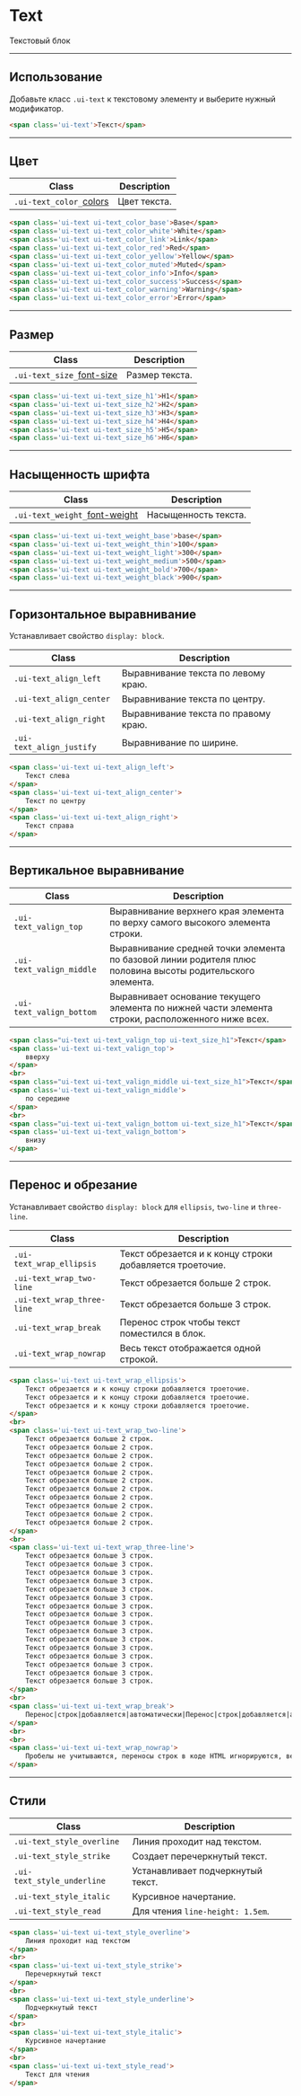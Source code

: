 [colors]: base/colors.md
[text]: base/text.md


# Text

Текстовый блок

---

## Использование

Добавьте класс `.ui-text` к текстовому элементу и выберите нужный модификатор.

``` html
<span class='ui-text'>Текст</span>
```

---

## Цвет

|         Class         |         Description         |
|-----------------------|-----------------------------|
|  `.ui-text_color_`[colors]  | Цвет текста.  |

``` html
<span class='ui-text ui-text_color_base'>Base</span>
<span class='ui-text ui-text_color_white'>White</span>
<span class='ui-text ui-text_color_link'>Link</span>
<span class='ui-text ui-text_color_red'>Red</span>
<span class='ui-text ui-text_color_yellow'>Yellow</span>
<span class='ui-text ui-text_color_muted'>Muted</span>
<span class='ui-text ui-text_color_info'>Info</span>
<span class='ui-text ui-text_color_success'>Success</span>
<span class='ui-text ui-text_color_warning'>Warning</span>
<span class='ui-text ui-text_color_error'>Error</span>
```

---

## Размер

|         Class         |         Description         |
|-----------------------|-----------------------------|
|  `.ui-text_size_`[font-size][text]  | Размер текста.  |

``` html
<span class='ui-text ui-text_size_h1'>H1</span>
<span class='ui-text ui-text_size_h2'>H2</span>
<span class='ui-text ui-text_size_h3'>H3</span>
<span class='ui-text ui-text_size_h4'>H4</span>
<span class='ui-text ui-text_size_h5'>H5</span>
<span class='ui-text ui-text_size_h6'>H6</span>
```

---

## Насыщенность шрифта

|        Class       |    Description   |
|--------------------|------------------|
|  `.ui-text_weight_`[font-weight][text]  | Насыщенность текста.  |


``` html
<span class='ui-text ui-text_weight_base'>base</span>
<span class='ui-text ui-text_weight_thin'>100</span>
<span class='ui-text ui-text_weight_light'>300</span>
<span class='ui-text ui-text_weight_medium'>500</span>
<span class='ui-text ui-text_weight_bold'>700</span>
<span class='ui-text ui-text_weight_black'>900</span>
```

---

## Горизонтальное выравнивание

Устанавливает свойство `display: block`.

|           Class          |             Description              |
|--------------------------|--------------------------------------|
| `.ui-text_align_left`    | Выравнивание текста по левому краю.  |
| `.ui-text_align_center`  | Выравнивание текста по центру.       |
| `.ui-text_align_right`   | Выравнивание текста по правому краю. |
| `.ui-text_align_justify` | Выравнивание по ширине.              |

``` html
<span class='ui-text ui-text_align_left'>
    Текст слева
</span>
<span class='ui-text ui-text_align_center'>
    Текст по центру
</span>
<span class='ui-text ui-text_align_right'>
    Текст справа
</span>
```

---

## Вертикальное выравнивание

|            Class           |             Description              |
|----------------------------|--------------------------------------|
| `.ui-text_valign_top`      | Выравнивание верхнего края элемента по верху самого высокого элемента строки. |
| `.ui-text_valign_middle`   | Выравнивание средней точки элемента по базовой линии родителя плюс половина высоты родительского элемента. |
| `.ui-text_valign_bottom`   | Выравнивает основание текущего элемента по нижней части элемента строки, расположенного ниже всех. |

``` html
<span class="ui-text ui-text_valign_top ui-text_size_h1">Текст</span>
<span class='ui-text ui-text_valign_top'>
    вверху
</span>
<br>
<span class="ui-text ui-text_valign_middle ui-text_size_h1">Текст</span>
<span class='ui-text ui-text_valign_middle'>
    по середине
</span>
<br>
<span class="ui-text ui-text_valign_bottom ui-text_size_h1">Текст</span>
<span class='ui-text ui-text_valign_bottom'>
    внизу
</span>
```

---

## Перенос и обрезание

Устанавливает свойство `display: block` для `ellipsis`, `two-line` и `three-line`.

|            Class           |                        Description                       |
|----------------------------|----------------------------------------------------------|
| `.ui-text_wrap_ellipsis`   | Текст обрезается и к концу строки добавляется троеточие. |
| `.ui-text_wrap_two-line`   | Текст обрезается больше 2 строк.                             |
| `.ui-text_wrap_three-line` | Текст обрезается больше 3 строк.                             |
| `.ui-text_wrap_break`      | Перенос строк чтобы текст поместился в блок.             |
| `.ui-text_wrap_nowrap`     | Весь текст отображается одной строкой.                   |

``` html
<span class='ui-text ui-text_wrap_ellipsis'>
    Текст обрезается и к концу строки добавляется троеточие.
    Текст обрезается и к концу строки добавляется троеточие.
    Текст обрезается и к концу строки добавляется троеточие.
</span>
<br>
<span class='ui-text ui-text_wrap_two-line'>
    Текст обрезается больше 2 строк.
    Текст обрезается больше 2 строк.
    Текст обрезается больше 2 строк.
    Текст обрезается больше 2 строк.
    Текст обрезается больше 2 строк.
    Текст обрезается больше 2 строк.
    Текст обрезается больше 2 строк.
    Текст обрезается больше 2 строк.
    Текст обрезается больше 2 строк.
    Текст обрезается больше 2 строк.
    Текст обрезается больше 2 строк.
</span>
<br>
<span class='ui-text ui-text_wrap_three-line'>
    Текст обрезается больше 3 строк.
    Текст обрезается больше 3 строк.
    Текст обрезается больше 3 строк.
    Текст обрезается больше 3 строк.
    Текст обрезается больше 3 строк.
    Текст обрезается больше 3 строк.
    Текст обрезается больше 3 строк.
    Текст обрезается больше 3 строк.
    Текст обрезается больше 3 строк.
    Текст обрезается больше 3 строк.
    Текст обрезается больше 3 строк.
    Текст обрезается больше 3 строк.
    Текст обрезается больше 3 строк.
    Текст обрезается больше 3 строк.
    Текст обрезается больше 3 строк.
    Текст обрезается больше 3 строк.
</span>
<br>
<span class='ui-text ui-text_wrap_break'>
    Перенос|строк|добавляется|автоматически|Перенос|строк|добавляется|автоматически|Перенос|строк|добавляется|автоматически|Перенос|строк|добавляется|автоматически|Перенос|строк|добавляется|автоматически|Перенос|строк|добавляется|автоматически.
</span>
<br>
<br>
<span class='ui-text ui-text_wrap_nowrap'>
    Пробелы не учитываются, переносы строк в коде HTML игнорируются, весь текст отображается одной строкой; вместе с тем, добавление тега &lt;br&gt; <br> переносит текст на новую строку.
</span>
```

---

## Стили

|            Class           |             Description              |
|----------------------------|--------------------------------------|
| `.ui-text_style_overline`  | Линия проходит над текстом.          |
| `.ui-text_style_strike`    | Создает перечеркнутый текст.         |
| `.ui-text_style_underline` | Устанавливает подчеркнутый текст.    |
| `.ui-text_style_italic`    | Курсивное начертание.                |
| `.ui-text_style_read`      | Для чтения `line-height: 1.5em`.     |

``` html
<span class='ui-text ui-text_style_overline'>
    Линия проходит над текстом
</span>
<br>
<span class='ui-text ui-text_style_strike'>
    Перечеркнутый текст
</span>
<br>
<span class='ui-text ui-text_style_underline'>
    Подчеркнутый текст
</span>
<br>
<span class='ui-text ui-text_style_italic'>
    Курсивное начертание
</span>
<br>
<span class='ui-text ui-text_style_read'>
    Текст для чтения
</span>
```
